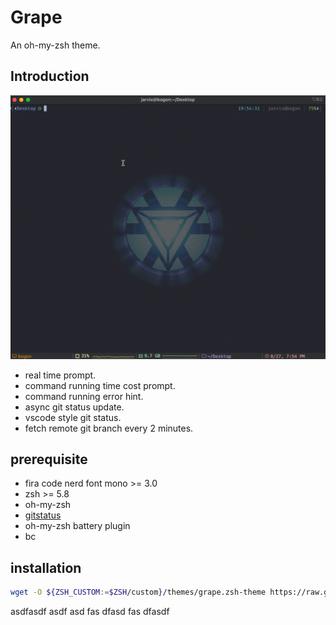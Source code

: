 # Grape

An oh-my-zsh theme.

## Introduction

![grape](images/grape.gif)

* real time prompt.
* command running time cost prompt.
* command running error hint.
* async git status update.
* vscode style git status.
* fetch remote git branch every 2 minutes.

## prerequisite

- fira code nerd font mono >= 3.0
- zsh >= 5.8
- oh-my-zsh
- [gitstatus](https://github.com/romkatv/gitstatus)
- oh-my-zsh battery plugin
- bc

## installation

```bash
wget -O ${ZSH_CUSTOM:=$ZSH/custom}/themes/grape.zsh-theme https://raw.githubusercontent.com/Alwaysproblem/grape/master/grape.zsh-theme
```

asdfasdf
asdf
asd
fas
dfasd
fas
dfasdf
